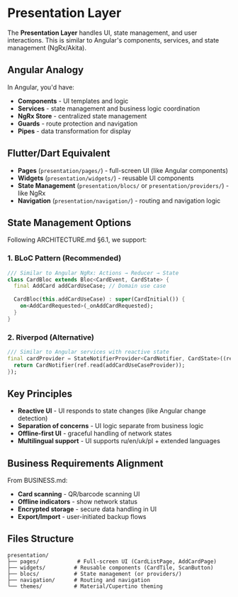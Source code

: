 # Presentation Layer

The **Presentation Layer** handles UI, state management, and user interactions. This is similar to Angular's components, services, and state management (NgRx/Akita).

## Angular Analogy
In Angular, you'd have:
- **Components** - UI templates and logic
- **Services** - state management and business logic coordination
- **NgRx Store** - centralized state management
- **Guards** - route protection and navigation
- **Pipes** - data transformation for display

## Flutter/Dart Equivalent
- **Pages** (`presentation/pages/`) - full-screen UI (like Angular components)
- **Widgets** (`presentation/widgets/`) - reusable UI components
- **State Management** (`presentation/blocs/` or `presentation/providers/`) - like NgRx
- **Navigation** (`presentation/navigation/`) - routing and navigation logic

## State Management Options
Following ARCHITECTURE.md §6.1, we support:

### 1. BLoC Pattern (Recommended)
```dart
/// Similar to Angular NgRx: Actions → Reducer → State
class CardBloc extends Bloc<CardEvent, CardState> {
  final AddCard addCardUseCase; // Domain use case
  
  CardBloc(this.addCardUseCase) : super(CardInitial()) {
    on<AddCardRequested>(_onAddCardRequested);
  }
}
```

### 2. Riverpod (Alternative)
```dart
/// Similar to Angular services with reactive state
final cardProvider = StateNotifierProvider<CardNotifier, CardState>((ref) {
  return CardNotifier(ref.read(addCardUseCaseProvider));
});
```

## Key Principles
- **Reactive UI** - UI responds to state changes (like Angular change detection)
- **Separation of concerns** - UI logic separate from business logic
- **Offline-first UI** - graceful handling of network states
- **Multilingual support** - UI supports ru/en/uk/pl + extended languages

## Business Requirements Alignment
From BUSINESS.md:
- **Card scanning** - QR/barcode scanning UI
- **Offline indicators** - show network status
- **Encrypted storage** - secure data handling in UI
- **Export/Import** - user-initiated backup flows

## Files Structure
```
presentation/
├── pages/            # Full-screen UI (CardListPage, AddCardPage)
├── widgets/         # Reusable components (CardTile, ScanButton)
├── blocs/           # State management (or providers/)
├── navigation/      # Routing and navigation
└── themes/          # Material/Cupertino theming
```
